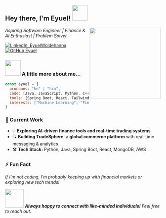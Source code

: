 <h2> Hey there, I'm Eyuel! <img src="https://media.giphy.com/media/hvRJCLFzcasrR4ia7z/giphy.gif" width="50"></h2>
<img align='right' src="https://media.giphy.com/media/xT9IgzoKnwFNmISR8I/giphy.gif" width="230">

<p><em>Aspiring Software Engineer | Finance & AI Enthusiast | Problem Solver</em></p>

[![LinkedIn: EyuelWoldehanna](https://img.shields.io/badge/-EyuelWoldehanna-blue?style=flat-square&logo=Linkedin&logoColor=white&link=https://www.linkedin.com/in/eyuelwoldehanna/)](https://www.linkedin.com/in/eyuelwoldehanna/)
[![GitHub Eyuel](https://img.shields.io/github/followers/EyuelWoldehanna?label=follow&style=social)](https://github.com/Eyuelwoldeh)

### <img src="https://media.giphy.com/media/VgCDAzcKvsR6OM0uWg/giphy.gif" width="50"> A little more about me...  

```javascript
const eyuel = {
  pronouns: "he" | "him",
  code: [Java, JavaScript, Python, C++, C#],
  tools: [Spring Boot, React, TailwindCSS, MongoDB, AWS S3, Node.js],
  interests: ["Machine Learning", "Finance", "Trading Algorithms", "Backend Optimization"]
}
```

### 🚀 **Current Work**  
- 💡 **Exploring AI-driven finance tools and real-time trading systems**  
- 🔍 **Building TradeSphere**, a **global commerce platform** with real-time messaging & analytics  
- 🛠 **Tech Stack:** Python, Java, Spring Boot, React, MongoDB, AWS 

### ⚡ **Fun Fact**  
*If I’m not coding, I’m probably keeping up with financial markets or exploring new tech trends!*  

<img src="https://media.giphy.com/media/LnQjpWaON8nhr21vNW/giphy.gif" width="60">  
<em><b>Always happy to connect with like-minded individuals!</b> Feel free to reach out.</em>

